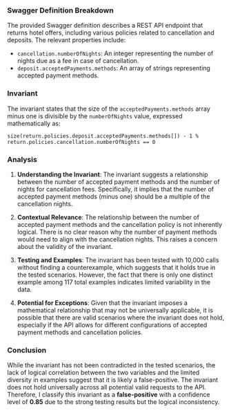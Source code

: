 ### Swagger Definition Breakdown
The provided Swagger definition describes a REST API endpoint that returns hotel offers, including various policies related to cancellation and deposits. The relevant properties include:
- `cancellation.numberOfNights`: An integer representing the number of nights due as a fee in case of cancellation.
- `deposit.acceptedPayments.methods`: An array of strings representing accepted payment methods.

### Invariant
The invariant states that the size of the `acceptedPayments.methods` array minus one is divisible by the `numberOfNights` value, expressed mathematically as:

`size(return.policies.deposit.acceptedPayments.methods[]) - 1 % return.policies.cancellation.numberOfNights == 0`

### Analysis
1. **Understanding the Invariant**: The invariant suggests a relationship between the number of accepted payment methods and the number of nights for cancellation fees. Specifically, it implies that the number of accepted payment methods (minus one) should be a multiple of the cancellation nights.

2. **Contextual Relevance**: The relationship between the number of accepted payment methods and the cancellation policy is not inherently logical. There is no clear reason why the number of payment methods would need to align with the cancellation nights. This raises a concern about the validity of the invariant.

3. **Testing and Examples**: The invariant has been tested with 10,000 calls without finding a counterexample, which suggests that it holds true in the tested scenarios. However, the fact that there is only one distinct example among 117 total examples indicates limited variability in the data.

4. **Potential for Exceptions**: Given that the invariant imposes a mathematical relationship that may not be universally applicable, it is possible that there are valid scenarios where the invariant does not hold, especially if the API allows for different configurations of accepted payment methods and cancellation policies.

### Conclusion
While the invariant has not been contradicted in the tested scenarios, the lack of logical correlation between the two variables and the limited diversity in examples suggest that it is likely a false-positive. The invariant does not hold universally across all potential valid requests to the API. Therefore, I classify this invariant as a **false-positive** with a confidence level of **0.85** due to the strong testing results but the logical inconsistency.
